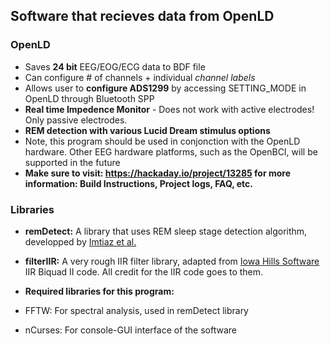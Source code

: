 ## Software that recieves data from OpenLD

### OpenLD
 - Saves **24 bit** EEG/EOG/ECG data to BDF file
 - Can configure # of channels + individual *channel labels*
 - Allows user to **configure ADS1299** by accessing SETTING_MODE in OpenLD through Bluetooth SPP
 - **Real time Impedence Monitor** - Does not work with active electrodes! Only passive electrodes. 
 - **REM detection with various Lucid Dream stimulus options**
 - Note, this program should be used in conjonction with the OpenLD hardware. Other EEG hardware platforms, such as the OpenBCI, will be supported in the future
 - **Make sure to visit: https://hackaday.io/project/13285 for more information: Build Instructions, Project logs, FAQ, etc.**

### Libraries
 - **remDetect:** A library that uses REM sleep stage detection algorithm, developped by [Imtiaz et al.](http://www.ncbi.nlm.nih.gov/pmc/articles/PMC4204008/)
 - **filterIIR:** A very rough IIR filter library, adapted from [Iowa Hills Software](http://www.iowahills.com/Index.html) IIR Biquad II code. All credit for the IIR code goes to them.

 - **Required libraries for this program:**
  - FFTW: For spectral analysis, used in remDetect library
  - nCurses: For console-GUI interface of the software
